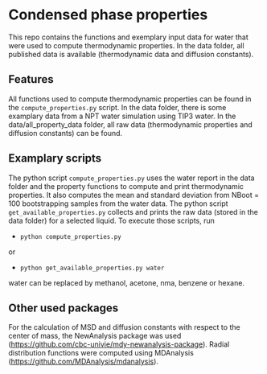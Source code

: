 # Condensed phase properties


This repo contains the functions and exemplary input data for water that were used to compute thermodynamic properties. In the data folder, all published data is available (thermodynamic data and diffusion constants).


## Features

All functions used to compute thermodynamic properties can be found in the `compute_properties.py` script. In the data folder, there is some examplary data from a NPT water simulation using TIP3 water. In the data/all_property_data folder, all raw data (thermodynamic properties and diffusion constants) can be found.

## Examplary scripts

The python script `compute_properties.py` uses the water report in the data folder and the property functions to compute and print thermodynamic properties. It also computes the mean and standard deviation from NBoot = 100 bootstrapping samples from the water data. The python script `get_available_properties.py` collects and prints the raw data (stored in the data folder) for a selected liquid. To execute those scripts, run

- `python compute_properties.py`

or

- `python get_available_properties.py water`

water can be replaced by methanol, acetone, nma, benzene or hexane.

## Other used packages

For the calculation of MSD and diffusion constants with respect to the center of mass, the NewAnalysis package was used (https://github.com/cbc-univie/mdy-newanalysis-package). Radial distribution functions were computed using MDAnalysis (https://github.com/MDAnalysis/mdanalysis).

